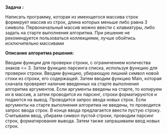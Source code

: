 <b>Задача : </b>

Написать программу, которая из имеющегося массива строк формирует массив из строк, длина которых меньше либо равна 3 символа. Первоначальный массив можно ввести с клавиатуры, либо задать на старте выполнения алгоритма. При решение не рекомендуется пользоваться коллекциями, лучше обойтись исключительно массивами

<b>Описание алгоритма решения: </b>

Вводим функции для проверки строки, с ограничением количества знаков <= 3. Затем функцию парсинга списка, используя функцию для проверки строки. Вводим функцию, убирающую лишний символ новой стоки из строки, его содержащей.
Затем вводим функцию Main, которая сначала проверяет наличие введенных на старте выполнения алгоритма аргументов. Если аргументы введены на старте, то копируем их в массив, а затем проводится их парсинг, строки форматируются и подаются на вывод. Проводится запрос ввода новых строк. Если аргументы на старте выполнения алгоритма не введены, то проводится запрос ввода строк. В конце ввода предлагается ввести пустую строку. Считываем ввод, убираем символ пустой строки, проводим парсинг строк, форматирование вывода. Затем также запрашиваем ввод новых строк.
